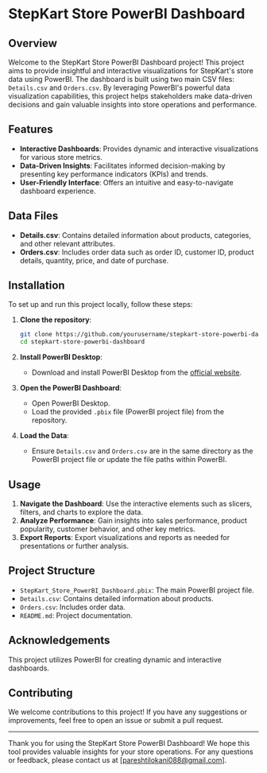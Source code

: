 # StepKart Store PowerBI Dashboard

## Overview

Welcome to the StepKart Store PowerBI Dashboard project! This project aims to provide insightful and interactive visualizations for StepKart's store data using PowerBI. The dashboard is built using two main CSV files: `Details.csv` and `Orders.csv`. By leveraging PowerBI's powerful data visualization capabilities, this project helps stakeholders make data-driven decisions and gain valuable insights into store operations and performance.

## Features

- **Interactive Dashboards**: Provides dynamic and interactive visualizations for various store metrics.
- **Data-Driven Insights**: Facilitates informed decision-making by presenting key performance indicators (KPIs) and trends.
- **User-Friendly Interface**: Offers an intuitive and easy-to-navigate dashboard experience.

## Data Files

- **Details.csv**: Contains detailed information about products, categories, and other relevant attributes.
- **Orders.csv**: Includes order data such as order ID, customer ID, product details, quantity, price, and date of purchase.

## Installation

To set up and run this project locally, follow these steps:

1. **Clone the repository**:
    ```bash
    git clone https://github.com/yourusername/stepkart-store-powerbi-dashboard.git
    cd stepkart-store-powerbi-dashboard
    ```

2. **Install PowerBI Desktop**:
    - Download and install PowerBI Desktop from the [official website](https://powerbi.microsoft.com/desktop/).

3. **Open the PowerBI Dashboard**:
    - Open PowerBI Desktop.
    - Load the provided `.pbix` file (PowerBI project file) from the repository.

4. **Load the Data**:
    - Ensure `Details.csv` and `Orders.csv` are in the same directory as the PowerBI project file or update the file paths within PowerBI.

## Usage

1. **Navigate the Dashboard**: Use the interactive elements such as slicers, filters, and charts to explore the data.
2. **Analyze Performance**: Gain insights into sales performance, product popularity, customer behavior, and other key metrics.
3. **Export Reports**: Export visualizations and reports as needed for presentations or further analysis.

## Project Structure

- `StepKart_Store_PowerBI_Dashboard.pbix`: The main PowerBI project file.
- `Details.csv`: Contains detailed information about products.
- `Orders.csv`: Includes order data.
- `README.md`: Project documentation.

## Acknowledgements

This project utilizes PowerBI for creating dynamic and interactive dashboards.

## Contributing

We welcome contributions to this project! If you have any suggestions or improvements, feel free to open an issue or submit a pull request.

---

Thank you for using the StepKart Store PowerBI Dashboard! We hope this tool provides valuable insights for your store operations. For any questions or feedback, please contact us at [pareshtilokani088@gmail.com].
